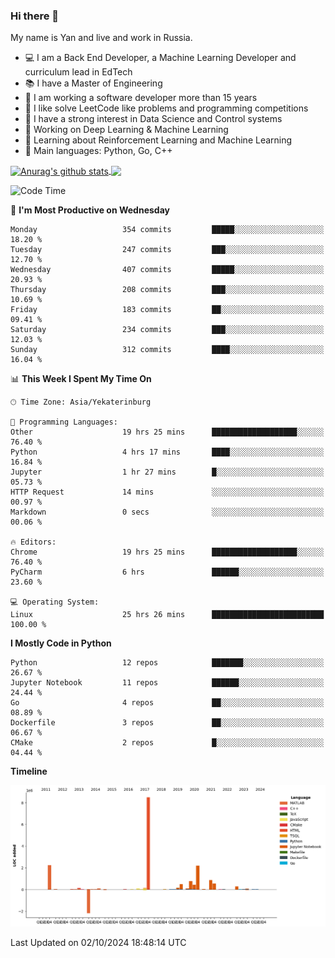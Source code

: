 ### Hi there 👋

My name is Yan and live and work in Russia.

- 💻 I am a Back End Developer, a Machine Learning Developer and curriculum lead in EdTech
- 📚 I have a Master of Engineering
- 🤔 I am working a software developer more than 15 years
- 🌱 I like solve LeetCode like problems and programming competitions
- 📝 I have a strong interest in Data Science and Control systems
- 🔭 Working on Deep Learning & Machine Learning
- 🌱 Learning about Reinforcement Learning and Machine Learning
- 🌟 Main languages: Python, Go, C++

<!--


**yanchick/yanchick** is a ✨ _special_ ✨ repository because its `README.md` (this file) appears on your GitHub profile.

Here are some ideas to get you started:

- I am a self taught Full Stack Developer and a Machine Learning Developer
- 🌱 I’m currently learning ...
- 👯 I’m looking to collaborate on ...
- 🤔 I’m looking for help with ...
- 💬 Ask me about ...
- 📫 How to reach me: ...
- 😄 Pronouns: ...
- ⚡ Fun fact: ...

-->


<a href="https://github.com/anuraghazra/github-readme-stats">
    <img align="center" src="https://github-readme-stats.vercel.app/api?username=yanchick&count_private=true" alt="Anurag's github stats" />
</a>
<a href="https://github.com/anuraghazra/github-readme-stats">
    <img align="center" src="https://github-readme-stats.vercel.app/api/top-langs/?username=yanchick&hide=javascript,html,CSS" />
</a>

<!--START_SECTION:waka-->
![Code Time](http://img.shields.io/badge/Code%20Time-2%2C455%20hrs%2047%20mins-blue)

📅 **I'm Most Productive on Wednesday** 

```text
Monday                   354 commits         █████░░░░░░░░░░░░░░░░░░░░   18.20 % 
Tuesday                  247 commits         ███░░░░░░░░░░░░░░░░░░░░░░   12.70 % 
Wednesday                407 commits         █████░░░░░░░░░░░░░░░░░░░░   20.93 % 
Thursday                 208 commits         ███░░░░░░░░░░░░░░░░░░░░░░   10.69 % 
Friday                   183 commits         ██░░░░░░░░░░░░░░░░░░░░░░░   09.41 % 
Saturday                 234 commits         ███░░░░░░░░░░░░░░░░░░░░░░   12.03 % 
Sunday                   312 commits         ████░░░░░░░░░░░░░░░░░░░░░   16.04 % 
```


📊 **This Week I Spent My Time On** 

```text
🕑︎ Time Zone: Asia/Yekaterinburg

💬 Programming Languages: 
Other                    19 hrs 25 mins      ███████████████████░░░░░░   76.40 % 
Python                   4 hrs 17 mins       ████░░░░░░░░░░░░░░░░░░░░░   16.84 % 
Jupyter                  1 hr 27 mins        █░░░░░░░░░░░░░░░░░░░░░░░░   05.73 % 
HTTP Request             14 mins             ░░░░░░░░░░░░░░░░░░░░░░░░░   00.97 % 
Markdown                 0 secs              ░░░░░░░░░░░░░░░░░░░░░░░░░   00.06 % 

🔥 Editors: 
Chrome                   19 hrs 25 mins      ███████████████████░░░░░░   76.40 % 
PyCharm                  6 hrs               ██████░░░░░░░░░░░░░░░░░░░   23.60 % 

💻 Operating System: 
Linux                    25 hrs 26 mins      █████████████████████████   100.00 % 
```

**I Mostly Code in Python** 

```text
Python                   12 repos            ███████░░░░░░░░░░░░░░░░░░   26.67 % 
Jupyter Notebook         11 repos            ██████░░░░░░░░░░░░░░░░░░░   24.44 % 
Go                       4 repos             ██░░░░░░░░░░░░░░░░░░░░░░░   08.89 % 
Dockerfile               3 repos             ██░░░░░░░░░░░░░░░░░░░░░░░   06.67 % 
CMake                    2 repos             █░░░░░░░░░░░░░░░░░░░░░░░░   04.44 % 
```



**Timeline**

![Lines of Code chart](https://raw.githubusercontent.com/yanchick/yanchick/main/assets/bar_graph.png)


 Last Updated on 02/10/2024 18:48:14 UTC
<!--END_SECTION:waka-->

